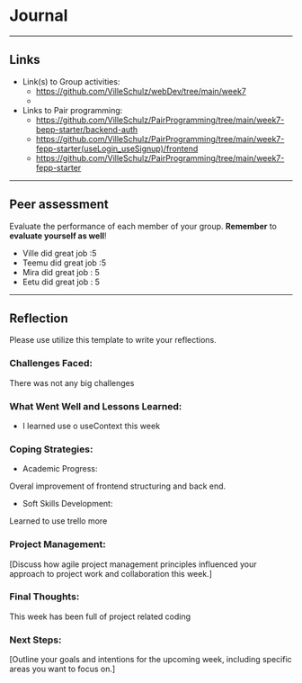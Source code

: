 # Journal

----
## Links
- Link(s) to Group activities: 
  - https://github.com/VilleSchulz/webDev/tree/main/week7
  - 
- Links to Pair programming: 
  - https://github.com/VilleSchulz/PairProgramming/tree/main/week7-bepp-starter/backend-auth
  - https://github.com/VilleSchulz/PairProgramming/tree/main/week7-fepp-starter(useLogin_useSignup)/frontend
  - https://github.com/VilleSchulz/PairProgramming/tree/main/week7-fepp-starter

----
## Peer assessment

Evaluate the performance of each member of your group. **Remember** to **evaluate yourself as well**!

- Ville did great job :5
- Teemu did great job :5
- Mira did great job : 5
- Eetu did great job : 5

----

## Reflection

Please use utilize this template to write your reflections.

### Challenges Faced:

There was not any big challenges 
### What Went Well and Lessons Learned:



- I learned use o useContext this week



### Coping Strategies:


- Academic Progress:

Overal improvement of frontend structuring and back end.
- Soft Skills Development:

Learned to use trello more

### Project Management:

[Discuss how agile project management principles influenced your approach to project work and collaboration this week.]

### Final Thoughts:

This week has been full of project related coding

### Next Steps:

[Outline your goals and intentions for the upcoming week, including specific areas you want to focus on.]


<!-- Links -->
[criticism and constructive feedback]:https://cvdl.ben.edu/blog/why-is-everyone-talking-about-feedback/






